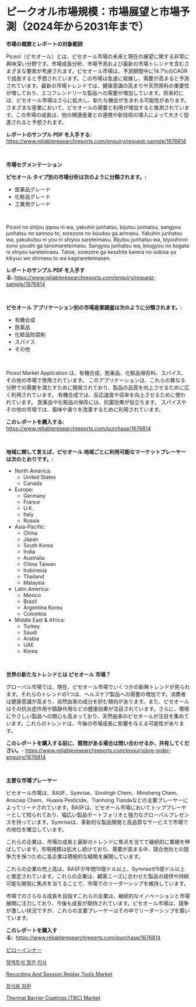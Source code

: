 <p><h1>ピークオル市場規模：市場展望と市場予測（2024年から2031年まで）</h1></p><p><strong>市場の概要とレポートの対象範囲</strong></p>
<p><p>Piceol（ピセオール）とは、ピセオール市場の未来と現在の展望に関する非常に興味深い分野です。市場成長分析、市場予測および最新の市場トレンドを含むさまざまな要素が考慮されます。ピセオール市場は、予測期間中に14.7％のCAGRで成長すると予想されています。この市場は急速に発展し、需要が高まると予測されています。最新の市場トレンドでは、健康意識の高まりや天然原料の重要性が増しており、エコフレンドリーな製品への需要が増加しています。将来的には、ピセオール市場はさらに拡大し、新たな機会が生まれる可能性があります。さまざまな産業において、ピセオールの需要と利用が増加すると推測されています。この市場の成長は、他の関連産業との連携や新技術の導入によって大きく促進されると予想されます。</p></p>
<p><strong>レポートのサンプル PDF を入手する:</strong> <a href="https://www.reliableresearchreports.com/enquiry/request-sample/1676814">https://www.reliableresearchreports.com/enquiry/request-sample/1676814</a></p>
<p>&nbsp;</p>
<p><strong>市場セグメンテーション</strong></p>
<p><strong>ピセオール タイプ別の市場分析は次のように分類されます。:</strong></p>
<p><ul><li>医薬品グレード</li><li>化粧品グレード</li><li>工業用グレード</li></ul></p>
<p>&nbsp;</p>
<p><p>Piceol no shijou ippou ni wa, yakuhin junhatsu, bijutsu junhatsu, sangyou junhatsu no sannou to, sorezore no koudou ga arimasu. Yakuhin junhatsu wa, yakubutsu ni you ni shiyou sareteimasu. Bijutsu junhatsu wa, biyouhinni sono youshi ga tanomareteimasu. Sangyou junhatsu wa, kougyou no kogata ni shiyou sareteimasu. Tatoe, sorezore ga kesshite karera no ookisa ya kikyuu wo shimesu to wa kagirareteimasen.</p></p>
<p><strong>レポートのサンプル PDF を入手する:</strong>&nbsp;<a href="https://www.reliableresearchreports.com/enquiry/request-sample/1676814">https://www.reliableresearchreports.com/enquiry/request-sample/1676814</a></p>
<p>&nbsp;</p>
<p><strong> ピセオール アプリケーション別の市場産業調査は次のように分類されます。:</strong></p>
<p><ul><li>有機合成</li><li>医薬品</li><li>化粧品防腐剤</li><li>スパイス</li><li>その他</li></ul></p>
<p>&nbsp;</p>
<p><p> Piceol Market Application は、有機合成、医薬品、化粧品保存料、スパイス、その他の市場で使用されています。 このアプリケーションは、これらの異なる分野での需要を満たすために開発されており、製品の品質を向上させるために広く利用されています。 有機合成では、反応速度や収率を向上させるために使われています。 医薬品や化粧品の保存には、抗菌効果が役立ちます。 スパイスやその他の市場では、風味や香りを改善するために利用されています。</p></p>
<p><strong>このレポートを購入する:</strong>&nbsp; <a href="https://www.reliableresearchreports.com/purchase/1676814">https://www.reliableresearchreports.com/purchase/1676814</a></p>
<p>&nbsp;</p>
<p><strong>地域に関して言えば、ピセオール 地域ごとに利用可能なマーケットプレーヤーは次のとおりです。:</strong></p>
<p><ul>
    <li>
        North America:
        <ul>
            <li>United States</li>
            <li>Canada</li>
        </ul>
    </li>
    <li>
        Europe:
        <ul>
            <li>Germany</li>
            <li>France</li>
            <li>U.K.</li>
            <li>Italy</li>
            <li>Russia</li>
        </ul>
    </li>
    <li>
        Asia-Pacific:
        <ul>
            <li>China</li>
            <li>Japan</li>
            <li>South Korea</li>
            <li>India</li>
            <li>Australia</li>
            <li>China Taiwan</li>
            <li>Indonesia</li>
            <li>Thailand</li>
            <li>Malaysia</li>
        </ul>
    </li>
    <li>
        Latin America:
        <ul>
            <li>Mexico</li>
            <li>Brazil</li>
            <li>Argentina Korea</li>
            <li>Colombia</li>
        </ul>
    </li>
    <li>
        Middle East & Africa:
        <ul>
            <li>Turkey</li>
            <li>Saudi</li>
            <li>Arabia</li>
            <li>UAE</li>
            <li>Korea</li>
        </ul>
    </li>
    </ul></p>
<p>&nbsp;</p>
<p><strong>世界の新たなトレンドとは ピセオール 市場？</strong></p>
<p><p>グローバル市場では、現在、ピセオール市場でいくつかの新興トレンドが見られます。それらのトレンドの1つは、ヘルスケア製品への需要の増加です。消費者は健康意識が高まり、自然由来の成分を好む傾向があります。また、ピセオールはその抗炎症作用や鎮静作用などの健康効果が注目されています。さらに、環境にやさしい製品への関心も高まっており、天然由来のピセオールが注目を集めています。これらのトレンドは、今後の市場成長に影響を与える可能性があります。</p></p>
<p><strong>このレポートを購入する前に、質問がある場合は問い合わせるか、共有してください。</strong>- <a href="https://www.reliableresearchreports.com/enquiry/pre-order-enquiry/1676814">https://www.reliableresearchreports.com/enquiry/pre-order-enquiry/1676814</a></p>
<p>&nbsp;</p>
<p><strong>主要な市場プレーヤー</strong></p>
<p><p>ピセオール市場は、BASF、Symrise、Sinohigh Chem、Minsheng Chem、Ansciep Chem、Huaxia Pesticide、Tianhong Tiandaなどの主要プレーヤーによってリードされています。BASFは、ピセオール市場においてトッププレーヤーとして知られており、幅広い製品ポートフォリオと強力なグローバルプレゼンスを持っています。Symriseは、革新的な製品開発と高品質なサービスで市場での地位を確立しています。</p><p>これらの企業は、市場の成長と最新のトレンドに焦点を当てて継続的に業績を伸ばしています。市場規模は拡大し続けており、需要が高まる中、競合他社との競争力を保つために各企業は積極的な戦略を展開しています。</p><p>これらの企業の売上高は、BASFが年間10億ドル以上、Symriseが5億ドル以上と推定されています。これらの企業は、顧客ニーズに合わせた製品の提供や持続可能な開発に焦点を当てることで、市場でのリーダーシップを維持しています。</p><p>市場でのさらなる成長を目指すこれらの企業は、継続的なイノベーションと市場展開に注力しており、今後も成長が期待されています。ピセオール市場は、競争が激しい状況ですが、これらの主要プレーヤーはその中でリーダーシップを築いています。</p></p>
<p><strong>このレポートを購入する:</strong>&nbsp;&nbsp;<a href="https://www.reliableresearchreports.com/purchase/1676814">https://www.reliableresearchreports.com/purchase/1676814</a></p>
<p><p><a href="https://github.com/bevdtkn4419963/Market-Research-Report-List-1/blob/main/72974224987.md">ピローインナー</a></p><p><a href="https://github.com/vsoq0zknh59/Market-Research-Report-List-1/blob/main/38984934560.md">혈액투석 혈관 이식</a></p><p><a href="https://issuu.com/reportprime-2/docs/recording-and-session-replay-tools-market-size-203">Recording And Session Replay Tools Market</a></p><p><a href="https://medium.com/@trevorkruvalis5678/%EC%9E%A5%EC%8B%9D-%ED%99%94%ED%99%98-%EC%8B%9C%EC%9E%A5-%EC%84%B1%EA%B3%B5%EC%A0%81%EC%9D%B8-%EB%B9%84%EC%A6%88%EB%8B%88%EC%8A%A4-%EC%A0%84%EB%9E%B5%EC%9D%98-%EC%97%B4%EC%87%A0-2031%EB%85%84%EA%B9%8C%EC%A7%80-%EC%98%88%EC%B8%A1-0c9498869bbd">장식용 화환</a></p><p><a href="https://issuu.com/reportprime-2/docs/thermal-barrier-coatings-tbc-market-size-2030.pptx">Thermal Barrier Coatings (TBC) Market</a></p></p>